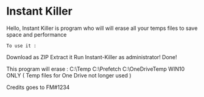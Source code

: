 # Instant Killer
Hello, Instant Killer is program who will will erase all your temps files to save space and performance

    To use it :
Download as ZIP
Extract it
Run Instant-Killer as administrator!
Done!

This program will erase :
    C:\Temp
    C:\Prefetch
    C:\OneDriveTemp WIN10 ONLY ( Temp files for One Drive not longer used )

Credits goes to FM#1234
